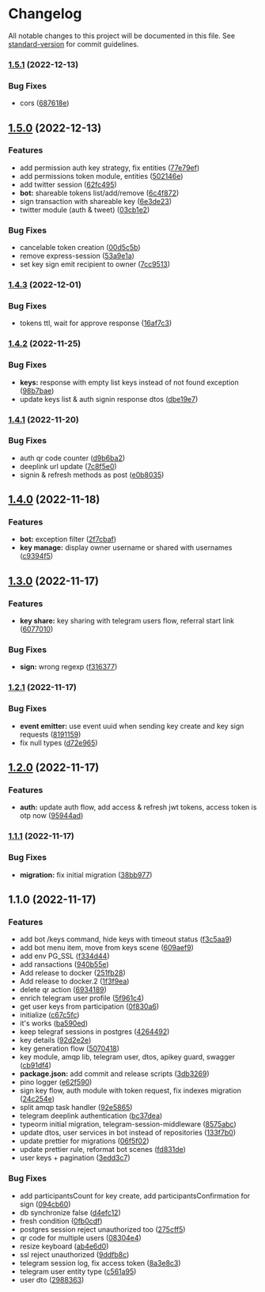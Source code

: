 # Changelog

All notable changes to this project will be documented in this file. See [standard-version](https://github.com/conventional-changelog/standard-version) for commit guidelines.

### [1.5.1](https://github.com/tookey-io/backend/compare/v1.5.0...v1.5.1) (2022-12-13)


### Bug Fixes

* cors ([687618e](https://github.com/tookey-io/backend/commit/687618e30260bfd7f972ffdaeb22e73e99a8fa65))

## [1.5.0](https://github.com/tookey-io/backend/compare/v1.4.3...v1.5.0) (2022-12-13)


### Features

* add permission auth key strategy, fix entities ([77e79ef](https://github.com/tookey-io/backend/commit/77e79efc5f7f849cd4823f2bfa4dd3fbb470a611))
* add permissions token module, entities ([502146e](https://github.com/tookey-io/backend/commit/502146ed4d76e198b5ca6a2fab7e076d332776c3))
* add twitter session ([62fc495](https://github.com/tookey-io/backend/commit/62fc495e23718bad4322777ac21fd657216b4e80))
* **bot:** shareable tokens list/add/remove ([6c4f872](https://github.com/tookey-io/backend/commit/6c4f872f9a2024b2f350ebf599a023cec7965772))
* sign transaction with shareable key ([6e3de23](https://github.com/tookey-io/backend/commit/6e3de23361797cb61605d8c2aa2acfc7525d1b6c))
* twitter module (auth & tweet) ([03cb1e2](https://github.com/tookey-io/backend/commit/03cb1e2e0cd5a5c1c75be02a23c665ae59613656))


### Bug Fixes

* cancelable token creation ([00d5c5b](https://github.com/tookey-io/backend/commit/00d5c5b60fe1d6160c8c5a811202cfaed1dfd314))
* remove express-session ([53a9e1a](https://github.com/tookey-io/backend/commit/53a9e1ad5697e5a9e8d1cc2f29868efc8d833118))
* set key sign emit recipient to owner ([7cc9513](https://github.com/tookey-io/backend/commit/7cc951320c9529302e2b912a32026d83757415f5))

### [1.4.3](https://github.com/tookey-io/backend/compare/v1.4.2...v1.4.3) (2022-12-01)


### Bug Fixes

* tokens ttl, wait for approve response ([16af7c3](https://github.com/tookey-io/backend/commit/16af7c397a9503cae36a897bf2b887258a457f76))

### [1.4.2](https://github.com/tookey-io/backend/compare/v1.4.1...v1.4.2) (2022-11-25)


### Bug Fixes

* **keys:** response with empty list keys instead of not found exception ([98b7bae](https://github.com/tookey-io/backend/commit/98b7baebbcf3b6c5be100ee304a1c6cfecc55619))
* update keys list & auth signin response dtos ([dbe19e7](https://github.com/tookey-io/backend/commit/dbe19e716d62ddb1c7896792db8638b794b1a61b))

### [1.4.1](https://github.com/tookey-io/backend/compare/v1.4.0...v1.4.1) (2022-11-20)


### Bug Fixes

* auth qr code counter ([d9b6ba2](https://github.com/tookey-io/backend/commit/d9b6ba2cbd50a1f38bf3c2fec5e559158dc466e3))
* deeplink url update ([7c8f5e0](https://github.com/tookey-io/backend/commit/7c8f5e002b864b93334816ada18d2346013745c1))
* signin & refresh methods as post ([e0b8035](https://github.com/tookey-io/backend/commit/e0b8035767d643221923391d15a5019e7766599d))

## [1.4.0](https://github.com/tookey-io/backend/compare/v1.3.0...v1.4.0) (2022-11-18)


### Features

* **bot:** exception filter ([2f7cbaf](https://github.com/tookey-io/backend/commit/2f7cbaf21d392a5fbb8a1876665b8dd815c3ec9d))
* **key manage:** display owner username or shared with usernames ([c9394f5](https://github.com/tookey-io/backend/commit/c9394f518cc0c0c2d699a6429f4c0c9bc821ce63))

## [1.3.0](https://github.com/tookey-io/backend/compare/v1.2.1...v1.3.0) (2022-11-17)


### Features

* **key share:** key sharing with telegram users flow, referral start link ([6077010](https://github.com/tookey-io/backend/commit/60770109027b665b4018ad4a3254e6f0bb318008))


### Bug Fixes

* **sign:** wrong regexp ([f316377](https://github.com/tookey-io/backend/commit/f3163779579d6afa510c4cb1064ba3fb6434a990))

### [1.2.1](https://github.com/tookey-io/backend/compare/v1.2.0...v1.2.1) (2022-11-17)


### Bug Fixes

* **event emitter:** use event uuid when sending key create and key sign requests ([8191159](https://github.com/tookey-io/backend/commit/8191159ca5a0bdb029b483ef39f30f4c336f9898))
* fix null types ([d72e965](https://github.com/tookey-io/backend/commit/d72e9655d52ea279cdf8b537aabdff619e077ef3))

## [1.2.0](https://github.com/tookey-io/backend/compare/v1.1.1...v1.2.0) (2022-11-17)


### Features

* **auth:** update auth flow, add access & refresh jwt tokens, access token is otp now ([95944ad](https://github.com/tookey-io/backend/commit/95944ad5ef92a065297736ffd95eca973bb59602))

### [1.1.1](https://github.com/tookey-io/backend/compare/v1.1.0...v1.1.1) (2022-11-17)


### Bug Fixes

* **migration:** fix initial migration ([38bb977](https://github.com/tookey-io/backend/commit/38bb9777b562bbde690dd0c0f73e7bf9f9f5c1bc))

## 1.1.0 (2022-11-17)


### Features

* add bot /keys command, hide keys with timeout status ([f3c5aa9](https://github.com/tookey-io/backend/commit/f3c5aa94fdff1b6501c227695258d833a6b24eb4))
* add bot menu item, move from keys scene ([609aef9](https://github.com/tookey-io/backend/commit/609aef9de11300a1a21496d830c5179656c6d04f))
* add env PG_SSL ([f334d44](https://github.com/tookey-io/backend/commit/f334d448984a231d620ce5ab65cdad3b1ab7d3dd))
* add ransactions ([940b55e](https://github.com/tookey-io/backend/commit/940b55e6a3a9bc346fc406be4d241c4e4fb5da95))
* Add release to docker ([251fb28](https://github.com/tookey-io/backend/commit/251fb2894bbb245420ad7e9f8df829bdae20f41c))
* Add release to docker.2 ([1f3f9ea](https://github.com/tookey-io/backend/commit/1f3f9ea8dfcd0dd439e39897d54c9615f194c8c3))
* delete qr action ([6934189](https://github.com/tookey-io/backend/commit/6934189265dab1fae962aa5a48a055816c8b2c8e))
* enrich telegram user profile ([5f961c4](https://github.com/tookey-io/backend/commit/5f961c4d5ebedf6b101e6f8673c7ceb8c892c819))
* get user keys from participation ([0f830a6](https://github.com/tookey-io/backend/commit/0f830a63099146ee478ea3539e4d462aa2e5cbda))
* initialize ([c67c5fc](https://github.com/tookey-io/backend/commit/c67c5fcf99a1b8374d9d98d856ecb00a026b23fc))
* it's works ([ba590ed](https://github.com/tookey-io/backend/commit/ba590ed151c61980c121672efcf158c424694c00))
* keep telegraf sessions in postgres ([4264492](https://github.com/tookey-io/backend/commit/4264492d92637f977c370f3c7cd6739fdf0652bb))
* key details ([92d2e2e](https://github.com/tookey-io/backend/commit/92d2e2ea16ab96ff5d3748194c75efb752e0b881))
* key generation flow ([5070418](https://github.com/tookey-io/backend/commit/5070418f76d7ca1d2fcb33094141c03ebe80324e))
* key module, amqp lib, telegram user, dtos, apikey guard, swagger ([cb91df4](https://github.com/tookey-io/backend/commit/cb91df45afe1be20f634f510286361fd9b3133a2))
* **package.json:** add commit and release scripts ([3db3269](https://github.com/tookey-io/backend/commit/3db3269ebe6b72be3098be538535400731a3f161))
* pino logger ([e62f590](https://github.com/tookey-io/backend/commit/e62f59072c064a1cece2fc08b65e8ffc2ffe5c14))
* sign key flow, auth module with token request, fix indexes migration ([24c254e](https://github.com/tookey-io/backend/commit/24c254e4f4cd886acc30cd445e86fadb1f624bfe))
* split amqp task handler ([92e5865](https://github.com/tookey-io/backend/commit/92e58658a442dbd463ff4ca568300b4fc0f8cd35))
* telegram deeplink authentication ([bc37dea](https://github.com/tookey-io/backend/commit/bc37dea129543ec703f2bae9b7e1d1b6c43cbc84))
* typeorm initial migration, telegram-session-middleware ([8575abc](https://github.com/tookey-io/backend/commit/8575abc0d364e87c8d8b32f93d26d6a9f15477b1))
* update dtos, user services in bot instead of repositories ([133f7b0](https://github.com/tookey-io/backend/commit/133f7b0e7183dca9202db21758791d04861ca7c3))
* update prettier for migrations ([06f5f02](https://github.com/tookey-io/backend/commit/06f5f02456cfed0ecdaf333473084bd3b1d90efc))
* update prettier rule, reformat bot scenes ([fd831de](https://github.com/tookey-io/backend/commit/fd831deb84287ef60149f81f7666c4f4d5e8556a))
* user keys + pagination ([3edd3c7](https://github.com/tookey-io/backend/commit/3edd3c71298226b9f00edf8f16993fb4cf9d1be1))


### Bug Fixes

* add participantsCount for key create, add participantsConfirmation for sign ([094cb60](https://github.com/tookey-io/backend/commit/094cb603a9e6789f1dc93a817a676ef269e3e517))
* db synchronize false ([d4efc12](https://github.com/tookey-io/backend/commit/d4efc125d7a239db29cacdd9a45fb8459e2d7f16))
* fresh condition ([0fb0cdf](https://github.com/tookey-io/backend/commit/0fb0cdf58e030380d840776b4c6e5bbc68baec35))
* postgres session reject unauthorized too ([275cff5](https://github.com/tookey-io/backend/commit/275cff55c821fba6a670229019bc10bbb8395e67))
* qr code for multiple users ([08304e4](https://github.com/tookey-io/backend/commit/08304e4b1bd9b62dddbce205b2c1cd291e529df1))
* resize keyboard ([ab4e6d0](https://github.com/tookey-io/backend/commit/ab4e6d04706e2252f862ec53f0a35f0ed004b234))
* ssl reject unauthorized ([9ddfb8c](https://github.com/tookey-io/backend/commit/9ddfb8cc3d28a9cf7372469a3cfb0cacde98745f))
* telegram session log, fix access token ([8a3e8c3](https://github.com/tookey-io/backend/commit/8a3e8c3736437edea2a4356ed3b9df698ddbcec2))
* telegram user entity type ([c561a95](https://github.com/tookey-io/backend/commit/c561a95471e521b36f64cfb2587d6cea4d87cbcb))
* user dto ([2988363](https://github.com/tookey-io/backend/commit/2988363563c53b19ef1e8858742a5b4440b5a48d))
